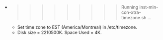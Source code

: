 * >>>>>>>>> Running inst-min-con-xtra-timezone.sh ...
  * Set time zone to EST (America/Montreal) in /etc/timezone.
  * Disk size = 2210500K. Space Used = 4K.
